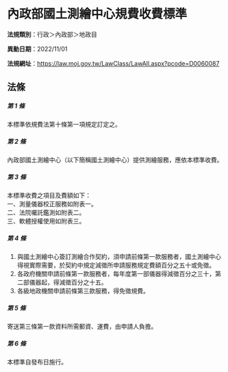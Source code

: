 # 內政部國土測繪中心規費收費標準

**法規類別**：行政＞內政部＞地政目

**異動日期**：2022/11/01  

**法規網址**：https://law.moj.gov.tw/LawClass/LawAll.aspx?pcode=D0060087





## 法條
##### 第 1 條
本標準依規費法第十條第一項規定訂定之。

##### 第 2 條
內政部國土測繪中心（以下簡稱國土測繪中心）提供測繪服務，應依本標準收費。

##### 第 3 條
本標準收費之項目及費額如下：  
一、測量儀器校正服務如附表一。  
二、法院囑託鑑測如附表二。  
三、軟體授權使用如附表三。

##### 第 4 條
1. 與國土測繪中心簽訂測繪合作契約，須申請前條第一款服務者，國土測繪中心得視實際需要，於契約中規定減徵所申請服務規定費額百分之五十或免徵。
1. 各政府機關申請前條第一款服務者，每年度第一部儀器得減徵百分之三十，第二部儀器起，得減徵百分之十五。
1. 各級地政機關申請前條第三款服務，得免徵規費。

##### 第 5 條
寄送第三條第一款資料所需郵資、運費，由申請人負擔。

##### 第 6 條
本標準自發布日施行。


